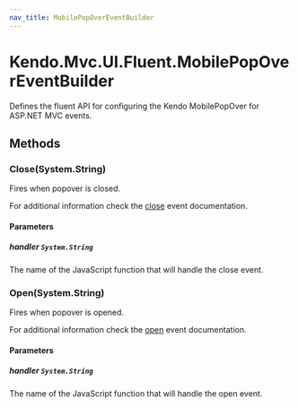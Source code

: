 ```yaml
---
nav_title: MobilePopOverEventBuilder
---
```


# Kendo.Mvc.UI.Fluent.MobilePopOverEventBuilder
Defines the fluent API for configuring the Kendo MobilePopOver for ASP.NET MVC events.




## Methods


### Close(System.String)
Fires when popover is closed.

For additional information check the [close](/api/web/mobilepopover#events-close) event documentation.


#### Parameters

##### handler `System.String`
The name of the JavaScript function that will handle the close event.





### Open(System.String)
Fires when popover is opened.

For additional information check the [open](/api/web/mobilepopover#events-open) event documentation.


#### Parameters

##### handler `System.String`
The name of the JavaScript function that will handle the open event.






